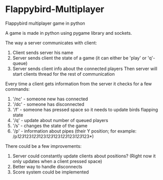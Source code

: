 # Flappybird-Multiplayer
Flappybird multiplayer game in python

A game is made in python using pygame library and sockets.

The way a server communicates with client:
1. Client sends server his name
2. Server sends client the state of a game (it can either be 'play' or 'q'-queue)
3. Server sends client info about the connected players
Then server will start clients thread for the rest of communication


Every time a client gets information from the server it checks for a few commands:
1. '/nc' - someone new has connected
2. '/dc' - someone has disconnected
3. '/f' - someone has pressed space so it needs to update birds flapping state
4. '/q' - update about number of queued players
5. '/s' - changes the state of the game
6. '/p' - information about pipes (their Y position; for example: /p*123*123*123*123*123*123*123*123*123*123*)


There could be a few improvements:
1. Server could constantly update clients about positions? (Right now it only updates when a client pressed space)
2. Better way to handle disconnects
3. Score system could be implemented

